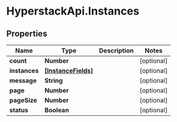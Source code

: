 # HyperstackApi.Instances

## Properties

Name | Type | Description | Notes
------------ | ------------- | ------------- | -------------
**count** | **Number** |  | [optional] 
**instances** | [**[InstanceFields]**](InstanceFields.md) |  | [optional] 
**message** | **String** |  | [optional] 
**page** | **Number** |  | [optional] 
**pageSize** | **Number** |  | [optional] 
**status** | **Boolean** |  | [optional] 


